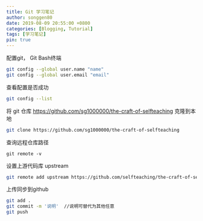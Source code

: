 ```yaml
---
title: Git 学习笔记
author: songgen80
date: 2019-08-09 20:55:00 +0800
categories: [Blogging, Tutorial]
tags: [学习笔记]
pin: true
---
```


配置git， Git Bash终端

```bash
git config --global user.name "name"
git config --global user.email "email"
```

查看配置是否成功

```bash
git config --list
```

将 git 仓库 https://github.com/sg1000000/the-craft-of-selfteaching 克隆到本地

```bash
git clone https://github.com/sg1000000/the-craft-of-selfteaching
```

查询远程仓库路径
```
git remote -v
```

设置上游代码库 upstream 

```bash
git remote add upstream https://github.com/selfteaching/the-craft-of-selfteaching.git
```

上传同步到github

```bash
git add .
git commit -m '说明'  //说明可替代为其他任意
git push
```

